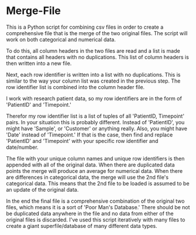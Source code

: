 # Merge-File
This is a Python script for combining csv files in order to create a comprehensive file that is the merge of the two original files.
The script will work on both categorical and numerical data.

To do this, all column headers in the two files are read and a list is made that contains all headers with no duplications. 
This list of column headers is then written into a new file.

Next, each row identifier is written into a list with no duplications. 
This is similar to the way your column list was created in the previous step.
The row identifier list is combined into the column header file.

I work with research patient data, so my row identifiers are in the form of 'PatientID' and 'Timepoint.' 

Therefor my row identifier list is a list of tuples of all 'PatientID, Timepoint' pairs.
In your situation this is probably different. Instead of 'PatientID', you might have 'Sample', or 'Customer' or anything really. 
Also, you might have 'Date' instead of 'Timepoint.'
If that is the case, then find and replace 'PatientID' and 'Timepoint' with your specific row identifier and date/number.

The file with your unique column names and unique row identifiers is then appended with all of the original data.
When there are duplicated data points the merge will produce an average for numerical data.
When there are differences in categorical data, the merge will use the 2nd file's categorical data. 
This means that the 2nd file to be loaded is assumed to be an update of the original data.

In the end the final file is a comprehensive combination of the original two files, which means it is a sort of 'Poor Man's Database.'
There should be not be duplicated data anywhere in the file and no data from either of the original files is discarded.
I've used this script iteratively with many files to create a giant superfile/database of many different data types.
